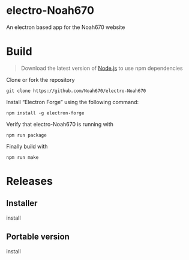 # electro-Noah670
An electron based app for the Noah670 website



# Build

 > Download the latest version of [Node.js](https://nodejs.org/en/download/) to use npm dependencies 


Clone or fork the repository

``` git clone https://github.com/Noah670/electro-Noah670  ```

Install “Electron Forge” using the following command:

``` npm install -g electron-forge  ```

Verify that electro-Noah670 is running with

```npm run package ```

Finally build with

``` npm run make ```

# Releases

## Installer
install


## Portable version

install
